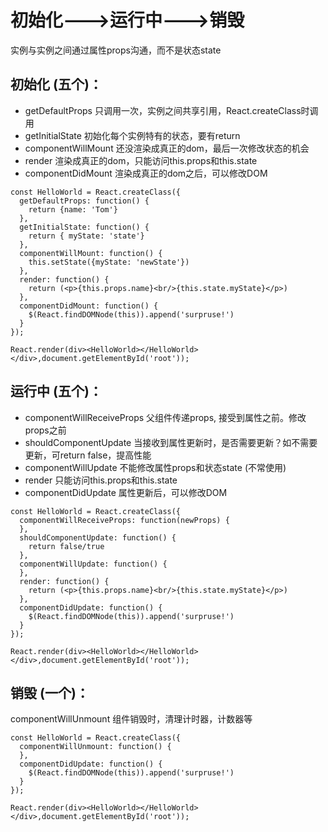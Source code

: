 # 初始化--->运行中--->销毁

实例与实例之间通过属性props沟通，而不是状态state
## 初始化 (五个)：
- getDefaultProps  只调用一次，实例之间共享引用，React.createClass时调用
- getInitialState  初始化每个实例特有的状态，要有return
- componentWillMount   还没渲染成真正的dom，最后一次修改状态的机会
- render  渲染成真正的dom，只能访问this.props和this.state
- componentDidMount 渲染成真正的dom之后，可以修改DOM

```
const HelloWorld = React.createClass({
  getDefaultProps: function() {
    return {name: 'Tom'}
  },
  getInitialState: function() {
    return { myState: 'state'}
  },
  componentWillMount: function() {
    this.setState({myState: 'newState'})
  },
  render: function() {
    return (<p>{this.props.name}<br/>{this.state.myState}</p>)
  },
  componentDidMount: function() {
    $(React.findDOMNode(this)).append('surpruse!')
  }
});

React.render(div><HelloWorld></HelloWorld></div>,document.getElementById('root'));
```

## 运行中 (五个)：
- componentWillReceiveProps 父组件传递props, 接受到属性之前。修改props之前
- shouldComponentUpdate  当接收到属性更新时，是否需要更新？如不需要更新，可return false，提高性能
- componentWillUpdate  不能修改属性props和状态state (不常使用)
- render 只能访问this.props和this.state
- componentDidUpdate 属性更新后，可以修改DOM

```
const HelloWorld = React.createClass({
  componentWillReceiveProps: function(newProps) {
  },
  shouldComponentUpdate: function() {
    return false/true
  },
  componentWillUpdate: function() {
  },
  render: function() {
    return (<p>{this.props.name}<br/>{this.state.myState}</p>)
  },
  componentDidUpdate: function() {
    $(React.findDOMNode(this)).append('surpruse!')
  }
});

React.render(div><HelloWorld></HelloWorld></div>,document.getElementById('root'));
```

## 销毁 (一个)：
componentWillUnmount 组件销毁时，清理计时器，计数器等


```
const HelloWorld = React.createClass({
  componentWillUnmount: function() {
  },
  componentDidUpdate: function() {
    $(React.findDOMNode(this)).append('surpruse!')
  }
});

React.render(div><HelloWorld></HelloWorld></div>,document.getElementById('root'));
```
